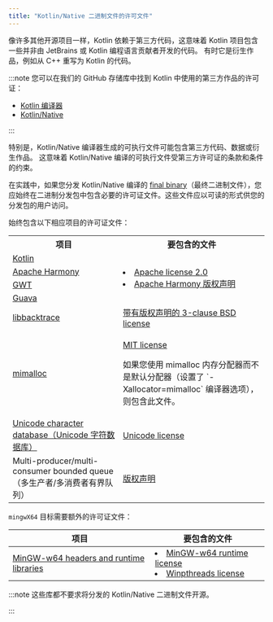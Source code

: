 ```yaml
---
title: "Kotlin/Native 二进制文件的许可文件"
---
```

像许多其他开源项目一样，Kotlin 依赖于第三方代码，这意味着 Kotlin 项目包含一些并非由 JetBrains 或 Kotlin 编程语言贡献者开发的代码。
有时它是衍生作品，例如从 C++ 重写为 Kotlin 的代码。

:::note
您可以在我们的 GitHub 存储库中找到 Kotlin 中使用的第三方作品的许可证：

* [Kotlin 编译器](https://github.com/JetBrains/kotlin/tree/master/license/third_party)
* [Kotlin/Native](https://github.com/JetBrains/kotlin/tree/master/kotlin-native/licenses/third_party)

:::

特别是，Kotlin/Native 编译器生成的可执行文件可能包含第三方代码、数据或衍生作品。
这意味着 Kotlin/Native 编译的可执行文件受第三方许可证的条款和条件的约束。

在实践中，如果您分发 Kotlin/Native 编译的 [final binary](multiplatform-build-native-binaries.md)（最终二进制文件），您应始终在二进制分发包中包含必要的许可证文件。这些文件应以可读的形式供您的分发包的用户访问。

始终包含以下相应项目的许可证文件：
<table>
<tr>
      <th>项目</th>
      <th>要包含的文件</th>
</tr>
<tr>
<td>
<a href="https://kotlinlang.org/">Kotlin</a>
</td>
<td rowspan="4">
<list>
<li><a href="https://github.com/JetBrains/kotlin/blob/master/license/LICENSE.txt">Apache license 2.0</a></li>
<li><a href="https://github.com/JetBrains/kotlin/blob/master/kotlin-native/licenses/third_party/harmony_NOTICE.txt">Apache Harmony 版权声明</a></li>
</list>
</td>
</tr>
<tr>
<td>
<a href="https://harmony.apache.org/">Apache Harmony</a>
</td>
</tr>
<tr>
<td>
<a href="https://www.gwtproject.org/">GWT</a>
</td>
</tr>
<tr>
<td>
<a href="https://guava.dev">Guava</a>
</td>
</tr>
<tr>
<td>
<a href="https://github.com/ianlancetaylor/libbacktrace">libbacktrace</a>
</td>
<td>
<a href="https://github.com/JetBrains/kotlin/blob/master/kotlin-native/licenses/third_party/libbacktrace_LICENSE.txt">带有版权声明的 3-clause BSD license</a>
</td>
</tr>
<tr>
<td>
<a href="https://github.com/microsoft/mimalloc">mimalloc</a>
</td>
<td>

<p>
   <a href="https://github.com/JetBrains/kotlin/blob/master/kotlin-native/licenses/third_party/mimalloc_LICENSE.txt">MIT license</a>
</p>
<p>
   如果您使用 mimalloc 内存分配器而不是默认分配器（设置了 `-Xallocator=mimalloc` 编译器选项），则包含此文件。
</p>
</td>
</tr>
<tr>
<td>
<a href="https://www.unicode.org/">Unicode character database（Unicode 字符数据库）</a>
</td>
<td>
<a href="https://github.com/JetBrains/kotlin/blob/master/kotlin-native/licenses/third_party/unicode_LICENSE.txt">Unicode license</a>
</td>
</tr>
<tr>
<td>
Multi-producer/multi-consumer bounded queue（多生产者/多消费者有界队列）
</td>
<td>
<a href="https://github.com/JetBrains/kotlin/blob/master/kotlin-native/licenses/third_party/mpmc_queue_LICENSE.txt">版权声明</a>
</td>
</tr>
</table>

`mingwX64` 目标需要额外的许可证文件：

| 项目                                                               | 要包含的文件                                                                                                                                                                                                                                                                                                              | 
|-----------------------------------------------------------------------|-----------------------------------------------------------------------------------------------------------------------------------------------------------------------------------------------------------------------------------------------------------------------------------------------------------------------------------|
| [MinGW-w64 headers and runtime libraries](https://www.mingw-w64.org/) | <list><li><a href="https://sourceforge.net/p/mingw-w64/mingw-w64/ci/master/tree/COPYING.MinGW-w64-runtime/COPYING.MinGW-w64-runtime.txt">MinGW-w64 runtime license</a></li><li><a href="https://sourceforge.net/p/mingw-w64/mingw-w64/ci/master/tree/mingw-w64-libraries/winpthreads/COPYING">Winpthreads license</a></li></list> |
:::note
这些库都不要求将分发的 Kotlin/Native 二进制文件开源。

:::